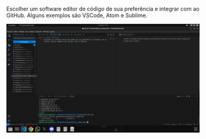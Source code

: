 Escolher um software editor de código de sua preferência e integrar com ao GitHub. Alguns exemplos são VSCode, Atom e Sublime.

![Exercicio](ex2.png)
